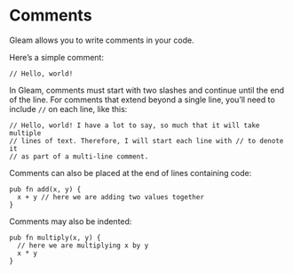 # Comments

Gleam allows you to write comments in your code.

Here’s a simple comment:

```gleam
// Hello, world!
```

In Gleam, comments must start with two slashes and continue until the end of the
line. For comments that extend beyond a single line, you’ll need to include
`//` on each line, like this:

```gleam
// Hello, world! I have a lot to say, so much that it will take multiple
// lines of text. Therefore, I will start each line with // to denote it
// as part of a multi-line comment.
```

Comments can also be placed at the end of lines containing code:

```gleam
pub fn add(x, y) {
  x + y // here we are adding two values together
}
```

Comments may also be indented:

```gleam
pub fn multiply(x, y) {
  // here we are multiplying x by y
  x * y 
}
```
